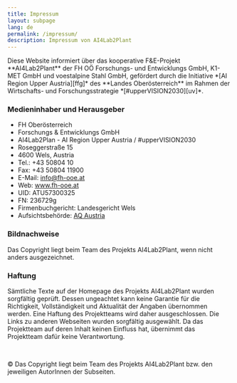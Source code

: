 ```yaml
---
title: Impressum
layout: subpage
lang: de
permalink: /impressum/
description: Impressum von AI4Lab2Plant
---
```


<p class="text-justify" markdown="1">
Diese Website informiert über das kooperative F&E-Projekt **AI4Lab2Plant** der FH OÖ Forschungs- und Entwicklungs GmbH, K1-MET GmbH und voestalpine Stahl GmbH, gefördert durch die Initiative *[AI Region Upper Austria][ffg]* des **Landes Oberösterreich** im Rahmen der Wirtschafts- und Forschungsstrategie *[#upperVISION2030][uv]*.
</p>

[ffg]: https://www.ffg.at/AI-Region-UpperAustria
[uv]: https://www.uppervision.at/

<h3>Medieninhaber und Herausgeber</h3>
<ul class="imprint-infolist">
<li>FH Oberösterreich</li>
<li>Forschungs & Entwicklungs GmbH</li>
<li>AI4Lab2Plan - AI Region Upper Austria / #upperVISION2030</li>
<li>Roseggerstraße 15</li>
<li>4600 Wels, Austria</li>
<li>Tel.: +43 50804 10</li>
<li>Fax: +43 50804 11900</li>
<li>E-Mail: <a href="mailto:info@fh-ooe.at">info@fh-ooe.at</a></li>
<li>Web: <a href="https://www.fh-ooe.at/" target="_blank">www.fh-ooe.at</a></li>
<li>UID: ATU57300325</li>
<li>FN: 236729g</li>
<li>Firmenbuchgericht: Landesgericht Wels</li>
<li>Aufsichtsbehörde: <a href="https://www.aq.ac.at" target="_blank">AQ Austria</a></li>
</ul>

<h3>Bildnachweise</h3>
<p class="text-justify">Das Copyright liegt beim Team des Projekts AI4Lab2Plant, wenn nicht anders ausgezeichnet.</p>

<h3>Haftung</h3>
<p class="text-justify">
Sämtliche Texte auf der Homepage des Projekts AI4Lab2Plant wurden sorgfältig geprüft. Dessen ungeachtet kann keine Garantie für die Richtigkeit, Vollständigkeit und Aktualität der Angaben übernommen werden. Eine Haftung des Projektteams wird daher ausgeschlossen. Die Links zu anderen Webseiten wurden sorgfältig ausgewählt. Da das Projektteam auf deren Inhalt keinen Einfluss hat, übernimmt das Projektteam dafür keine Verantwortung.
<p>
<br/>
<p class="text-justify">&copy; Das Copyright liegt beim Team des Projekts AI4Lab2Plant bzw. den jeweiligen AutorInnen der Subseiten.</p>

